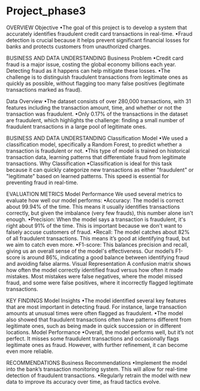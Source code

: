 # Project_phase3

OVERVIEW
Objective
•The goal of this project is to develop a system that accurately identifies fraudulent credit 
card transactions in real-time.
•Fraud detection is crucial because it helps prevent significant financial losses for banks 
and protects customers from unauthorized charges.


BUSINESS AND DATA UNDERSTANDING
Business Problem
•Credit card fraud is a major issue, costing the global economy billions each 
year. Detecting fraud as it happens can help mitigate these losses.
•The challenge is to distinguish fraudulent transactions from legitimate ones as 
quickly as possible, without flagging too many false positives (legitimate 
transactions marked as fraud).


Data Overview
•The dataset consists of over 280,000 transactions, with 31 features 
including the transaction amount, time, and whether or not the 
transaction was fraudulent.
•Only 0.17% of the transactions in the dataset are fraudulent, which 
highlights the challenge: finding a small number of fraudulent 
transactions in a large pool of legitimate ones.


BUSINESS AND DATA UNDERSTANDING
Classification Model
•We used a classification model, specifically a Random Forest, to predict whether a transaction 
is fraudulent or not.
•This type of model is trained on historical transaction data, learning patterns that differentiate 
fraud from legitimate transactions.
Why Classification
•Classification is ideal for this task because it can quickly categorize new transactions as either 
"fraudulent" or "legitimate" based on learned patterns. This speed is essential for preventing 
fraud in real-time.


EVALUATION METRICS
Model Performance
We used several metrics to evaluate how well our model performs:
•Accuracy: The model is correct about 99.94% of the time. This means it usually 
identifies transactions correctly, but given the imbalance (very few frauds), this 
number alone isn't enough.
•Precision: When the model says a transaction is fraudulent, it's right about 91% 
of the time. This is important because we don't want to falsely accuse 
customers of fraud.
•Recall: The model catches about 82% of all fraudulent transactions. This 
means it’s good at identifying fraud, but we aim to catch even more.
•F1-score: This balances precision and recall, giving us an overall sense of the 
model's effectiveness. Our model’s F1-score is around 86%, indicating a good 
balance between identifying fraud and avoiding false alarms.
Visual Representation
A confusion matrix shows how often the model correctly identified fraud versus 
how often it made mistakes. Most mistakes were false negatives, where the 
model missed fraud, and some were false positives, where it incorrectly flagged 
legitimate transactions.


KEY FINDINGS
Model Insights
•The model identified several key features that are most important in detecting 
fraud. For instance, large transaction amounts at unusual times were often flagged 
as fraudulent.
•The model also showed that fraudulent transactions often have patterns different 
from legitimate ones, such as being made in quick succession or in different 
locations.
Model Performance
•Overall, the model performs well, but it’s not perfect. It misses some fraudulent 
transactions and occasionally flags legitimate ones as fraud. However, with further 
refinement, it can become even more reliable.


RECOMMENDATIONS
Business Recommendations
•Implement the model into the bank’s transaction monitoring system. This will allow 
for real-time detection of fraudulent transactions.
•Regularly retrain the model with new data to improve its accuracy over time, as 
fraud tactics evolve.
